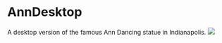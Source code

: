 # AnnDesktop
A desktop version of the famous Ann Dancing statue in Indianapolis. 
![](https://i.imgur.com/VGtU03q.gifv)

